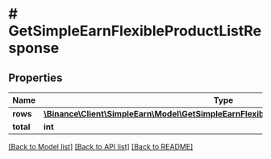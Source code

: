 # # GetSimpleEarnFlexibleProductListResponse

## Properties

Name | Type | Description | Notes
------------ | ------------- | ------------- | -------------
**rows** | [**\Binance\Client\SimpleEarn\Model\GetSimpleEarnFlexibleProductListResponseRowsInner[]**](GetSimpleEarnFlexibleProductListResponseRowsInner.md) |  | [optional]
**total** | **int** |  | [optional]

[[Back to Model list]](../../README.md#models) [[Back to API list]](../../README.md#endpoints) [[Back to README]](../../README.md)
